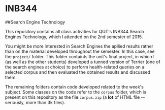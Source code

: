# INB344
##Search Engine Technology

This repository contains all class activities for QUT's INB344 Search Engines Technology, which I attended on the 2nd semester of 2015.

You might be more interested in Search Engines the apllied results rather than on the material developed throughout the semester. In this case, see the ```project/``` folder. This folder containts the unit's final project, in which I (as well as the other students) developed a tunned version of Terrier (one of the search engines at choice) to perform health-related queries on a selected corpus and then evaluated the obtained results and discussed them.

The remaining folders contain code developed related to the week's subject. Some classes on the code refer to the ```corpus``` folder, which is present on this repository as the file ```corpus.zip``` (a **lot** of HTML file -- seriously, more than 3k files).
